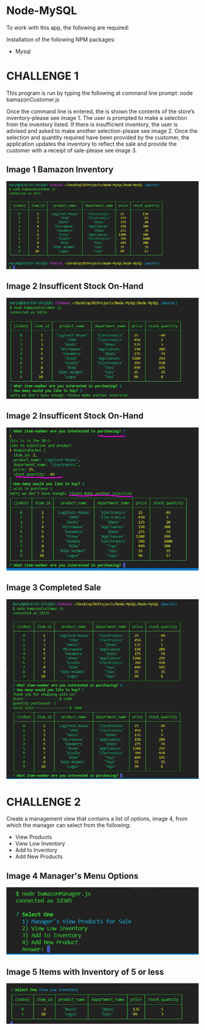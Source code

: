 # Node-MySQL


To work with this app, the following are required:


Installation of the following NPM packages:
* Mysql


# CHALLENGE 1

This program is run by typing the following at command line prompt:
node bamazonCustomer.js  

Once the command line is entered, the is shown the contents of the store’s inventory-please see image 1.
The user is prompted to make a selection from the inventory listed. If there is insufficient inventory, the user is advised and asked to make another selection-please see image 2.
Once the selection and quantity required have been provided by the customer, the application updates the inventory to reflect the sale and provide the customer with a receipt of sale-please see image 3.


## Image 1 Bamazon Inventory
![Bamazon Inventory](./images/inventory.jpg)




## Image 2 Insufficent Stock On-Hand
![Item not available](./images/tryAgain.jpg)


## Image 2 Insufficent Stock On-Hand
![Item not Available](./images/outofstock.jpg)


## Image 3 Completed Sale
![Completed Sale](./images/completedSale.jpg)

# CHALLENGE 2
Create a management view that contains a list of options, image 4, from which the manager can select from the following:
* View Products
* View Low Inventory
* Add to Inventory
* Add New Products




## Image 4 Manager's Menu Options
![Manager's Selection Options](./images/managerslst.jpg)



## Image 5 Items with Inventory of 5 or less
![Manager's Selection Options](./images/low-inventory.jpg)